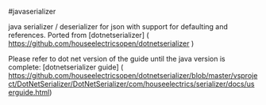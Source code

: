 #javaserializer

java serializer / deserializer for json with support for defaulting and references.
Ported from [dotnetserializer] ( https://github.com/houseelectricsopen/dotnetserializer )

Please refer to dot net version of the guide until the java version is complete:
[dotnetserializer guide] ( https://github.com/houseelectricsopen/dotnetserializer/blob/master/vsproject/DotNetSerializer/DotNetSerializer/com/houseelectrics/serializer/docs/userguide.html)

